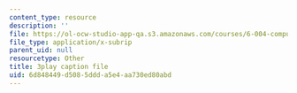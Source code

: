 ```yaml
---
content_type: resource
description: ''
file: https://ol-ocw-studio-app-qa.s3.amazonaws.com/courses/6-004-computation-structures-spring-2017/6d848449d5085ddda5e4aa730ed80abd_sz4kq_ltDrM.vtt
file_type: application/x-subrip
parent_uid: null
resourcetype: Other
title: 3play caption file
uid: 6d848449-d508-5ddd-a5e4-aa730ed80abd
---
```

